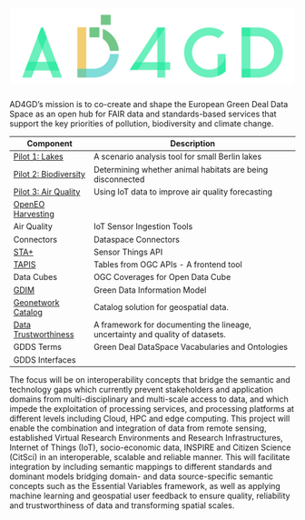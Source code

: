 <h1 align="center">
  <img src="https://raw.githubusercontent.com/AD4GD/.github/main/profile/logo.svg" alt="AD4GD Logo" width="500"/>
</h1>

AD4GD’s mission is to co-create and shape the European Green Deal Data Space as an open hub for FAIR data and standards-based services that support the key priorities of pollution, biodiversity and climate change.


 | Component              | Description                                                                                                        |
|-------------------------|--------------------------------------------------------------------------------------------------------------------|
| [Pilot 1: Lakes](https://github.com/AD4GD/pilot-1-water-quality-semantics)  | A scenario analysis tool for small Berlin lakes                |
| [Pilot 2: Biodiversity](https://github.com/AD4GD/pilot-2)                   | Determining whether animal habitats are being disconnected     |
| [Pilot 3: Air Quality](https://github.com/AD4GD/pilot-3-air-quality)         | Using IoT data to improve air quality forecasting              |
| [OpenEO Harvesting](https://github.com/AD4GD/Component-openEO-harvester)    |
| Air Quality             | IoT Sensor Ingestion Tools                                                               |
| Connectors              | Dataspace Connectors                                                                                               |
| [STA+](https://github.com/AD4GD/Component-STAplus_Server)                    | Sensor Things API                  |
| [TAPIS](https://github.com/AD4GD/Component-TAPIS)                   | Tables from OGC APIs - A frontend tool                                        |
| Data Cubes              | OGC Coverages for Open Data Cube                                              |
| [GDIM](https://github.com/AD4GD/GDIM) |  Green Data Information Model |
| [Geonetwork Catalog](https://github.com/AD4GD/Component-GeoNetwork)      | Catalog solution for geospatial data.                                         |
| [Data Trustworthiness](https://github.com/AD4GD/Component-Data-Trustworthiness-Framework)  | A framework for documenting the lineage, uncertainty and quality of datasets. |
| GDDS Terms              | Green Deal DataSpace Vacabularies and Ontologies                              |
| GDDS Interfaces         |                                                                               |

The focus will be on interoperability concepts that bridge the semantic and technology gaps which currently prevent stakeholders and application domains from multi-disciplinary and multi-scale access to data, and which impede the exploitation of processing services, and processing platforms at different levels including Cloud, HPC and edge computing.
This project will enable the combination and integration of data from remote sensing, established Virtual Research Environments and Research Infrastructures, Internet of Things (IoT), socio-economic data, INSPIRE and Citizen Science (CitSci) in an interoperable, scalable and reliable manner. This will facilitate integration by including semantic mappings to different standards and dominant models bridging domain- and data source-specific semantic concepts such as the Essential Variables framework, as well as applying machine learning and geospatial user feedback to ensure quality, reliability and trustworthiness of data and transforming spatial scales.

